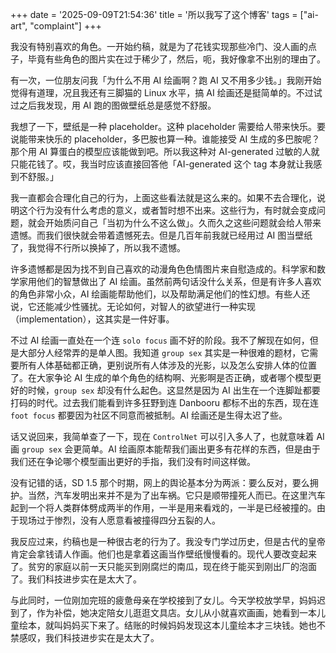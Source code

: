 +++
date = '2025-09-09T21:54:36'
title = '所以我写了这个博客'
tags = ["ai-art", "complaint"]
+++

我没有特别喜欢的角色。一开始约稿，就是为了花钱实现那些冷门、没人画的点子，毕竟有些角色的图片实在过于稀少了，然后，呃，我好像拿不出别的理由了。

有一次，一位朋友问我「为什么不用 AI 绘画啊？跑 AI 又不用多少钱。」我刚开始觉得有道理，况且我还有三脚猫的 Linux 水平，搞 AI 绘画还是挺简单的。不过试过之后我发现，用 AI 跑的图做壁纸总是感觉不舒服。

我想了一下，壁纸是一种 placeholder。这种 placeholder 需要给人带来快乐。要说能带来快乐的 placeholder，多巴胺也算一种。谁能接受 AI 生成的多巴胺呢？那个用 AI 算蛋白的模型应该能做到吧。所以我这种对 AI-generated 过敏的人就只能花钱了。哎，我当时应该直接回答他「AI-generated 这个 tag 本身就让我感到不舒服。」

我一直都会合理化自己的行为，上面这些看法就是这么来的。如果不去合理化，说明这个行为没有什么考虑的意义，或者暂时想不出来。这些行为，有时就会变成问题，就会开始质问自己「当初为什么不这么做」。久而久之这些问题就会给人带来遗憾。而我们很快就会带着遗憾死去。但是几百年前我就已经用过 AI 图当壁纸了，我觉得不行所以换掉了，所以我不遗憾。

许多遗憾都是因为找不到自己喜欢的动漫角色色情图片来自慰造成的。科学家和数学家用他们的智慧做出了 AI 绘画。虽然前两句话没什么关系，但是有许多人喜欢的角色非常小众，AI 绘画能帮助他们，以及帮助满足他们的性幻想。有些人还说，它还能减少性骚扰。无论如何，对智人的欲望进行一种实现（implementation），这其实是一件好事。

不过 AI 绘画一直处在一个连 `solo focus` 画不好的阶段。我不了解现在如何，但是大部分人经常弄的是单人图。我知道 `group sex` 其实是一种很难的题材，它需要所有人体基础都正确，更别说所有人体涉及的光影，以及怎么安排人体的位置了。在大家争论 AI 生成的单个角色的结构啊、光影啊是否正确，或者哪个模型更好的时候，`group sex` 却没有什么起色。这显然是因为 AI 出生在一个连脚趾都要打码的时代。过去我们能看到许多狂野到连 Danbooru 都标不出的东西，现在连 `foot focus` 都要因为社区不同意而被抵制。AI 绘画还是生得太迟了些。

话又说回来，我简单查了一下，现在 `ControlNet` 可以引入多人了，也就意味着 AI 画 `group sex` 会更简单。AI 绘画原本能帮我们画出更多有花样的东西，但是由于我们还在争论哪个模型画出更好的手指，我们没有时间这样做。

没有记错的话，SD 1.5 那个时期，网上的舆论基本分为两派：要么反对，要么拥护。当然，汽车发明出来并不是为了出车祸。它只是顺带撞死人而已。在这里汽车起到一个将人类群体劈成两半的作用，一半是用来看戏的，一半是已经被撞的。由于现场过于惨烈，没有人愿意看被撞得四分五裂的人。

我反应过来，约稿也是一种很古老的行为了。我没专门学过历史，但是古代的皇帝肯定会拿钱请人作画。他们也是拿着这画当作壁纸慢慢看的。现代人要改变起来了。贫穷的家庭以前一天只能买到刚腐烂的南瓜，现在终于能买到刚出厂的泡面了。我们科技进步实在是太大了。

与此同时，一位刚加完班的疲惫母亲在学校接到了女儿。今天学校放学早，妈妈迟到了，作为补偿，她决定陪女儿逛逛文具店。女儿从小就喜欢画画，她看到一本儿童绘本，就叫妈妈买下来了。结账的时候妈妈发现这本儿童绘本才三块钱。她也不禁感叹，我们科技进步实在是太大了。